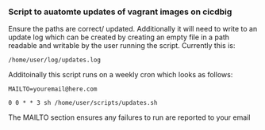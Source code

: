 ### Script to auatomte updates of vagrant images on cicdbig ###

Ensure the paths are correct/ updated. Additionally it will need to write to an update log which can be created
by creating an empty file in a path readable and writable by the user running the script. Currently this is: 

```
/home/user/log/updates.log
```

Additoinally this script runs on a weekly cron which looks as follows: 
```
MAILTO=youremail@here.com

0 0 * * 3 sh /home/user/scripts/updates.sh
```

The MAILTO section ensures any failures to run are reported to your email
